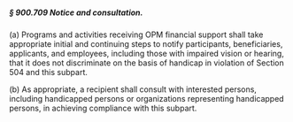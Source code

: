##### § 900.709 Notice and consultation. #####

(a) Programs and activities receiving OPM financial support shall take appropriate initial and continuing steps to notify participants, beneficiaries, applicants, and employees, including those with impaired vision or hearing, that it does not discriminate on the basis of handicap in violation of Section 504 and this subpart.

(b) As appropriate, a recipient shall consult with interested persons, including handicapped persons or organizations representing handicapped persons, in achieving compliance with this subpart.